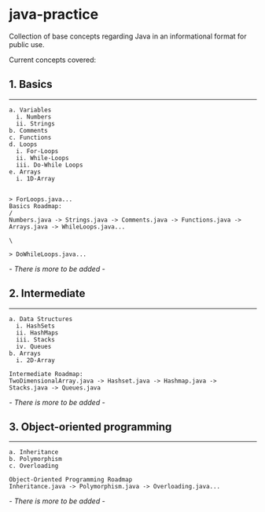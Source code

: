 # java-practice

Collection of base concepts regarding Java in an informational format for public use.

Current concepts covered:

  ## 1. Basics
  ---
    a. Variables
      i. Numbers
      ii. Strings
    b. Comments 
    c. Functions
    d. Loops
      i. For-Loops
      ii. While-Loops
      iii. Do-While Loops
    e. Arrays
      i. 1D-Array
    
                                                                                     > ForLoops.java...
    Basics Roadmap:                                                                /
    Numbers.java -> Strings.java -> Comments.java -> Functions.java -> Arrays.java -> WhileLoops.java...
                                                                                   \
                                                                                     > DoWhileLoops.java...


  *- There is more to be added -*
  
  ## 2. Intermediate
  ---
    a. Data Structures
      i. HashSets
      ii. HashMaps
      iii. Stacks
      iv. Queues
    b. Arrays
      i. 2D-Array
      
    Intermediate Roadmap:
    TwoDimensionalArray.java -> Hashset.java -> Hashmap.java -> Stacks.java -> Queues.java
    
  *- There is more to be added -*

  ## 3. Object-oriented programming
  ---
    a. Inheritance
    b. Polymorphism
    c. Overloading
    
    Object-Oriented Programming Roadmap
    Inheritance.java -> Polymorphism.java -> Overloading.java...

  *- There is more to be added -*
